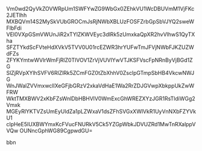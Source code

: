 Vm0wd2QyVkZOVWRpUm1SWFYwZG9WbGx0ZEhkVU1WcDBUVmM1VjFKc2JETlhh
MXBQVm14S2MySkVUbGROCmJsRjNWbXBLUzFOSFZrbGpSbVJYQ2sweWFIbFdi
VEI0VXpGSmVWUnJiR2xTYlZKWVEyc3dlRk5zUmxkaQpXR2hvVlhwS1QyTXha
SFZTYkdScFVteHdXVkV5TVV0U01rcEZWR3hrYUFwTmJFVjNWbFJKZUZWdFZs
ZFYKYmtwWVlrWmFjRlZ0TlVOV1ZrVjVUVlYwVTJKSFVscFpNRnByVjBGd1ZG
SlZjRVpXYlhSVFV6RlZlRk5ZCmFGZ0tZbXhhV0ZsclpGTmpSbHB4VkcwNWJG
WnJWalZVVmxwcllXeGFjbGRzV2xkaVdHaE1Wa2RrZDJGVwpXbkppUkZwWFRW
WktTMXBWV2xKbFZsWnlDbHBHVlV0WmExcGhWREZXYzJGR1RsTldiWGg2Vmxk
MGEyRlYKTVZsUmEyUldZa1pLZWxaV1dsZFhSVGxXWlVkR1UyVnNXbFZYVkU1
clpHeE5lUXBWYmxKcFVucFNURkV5Ck5YZGpWbkJDVUZRd1MwTnRXalppVVQw
OUNncGphWG89CgpwdGU=

bbn